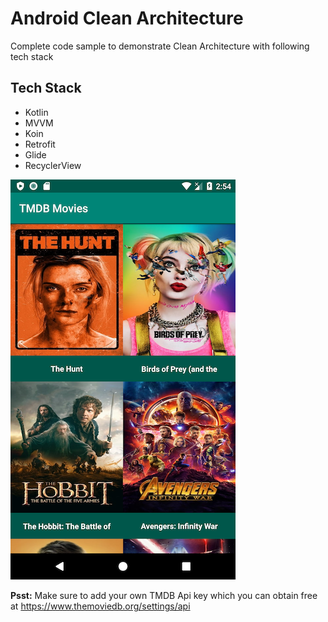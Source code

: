 # Android Clean Architecture
Complete code sample to demonstrate Clean Architecture with following tech stack

## Tech Stack

- Kotlin
- MVVM
- Koin
- Retrofit
- Glide
- RecyclerView

![Image description](https://github.com/sukie2/movies-clean-mvvm/blob/master/screenshots/Screenshot_1.png)

**Psst:** Make sure to add your own TMDB Api key which you can obtain free at https://www.themoviedb.org/settings/api
